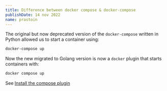 ```yaml
---
title: Difference between docker compose & docker-compose
publishDate: 14 nov 2022
name: prastoin
---
```


The original but now deprecated version of the `docker-compose` written in Python allowed us to start a container using:

```sh
docker-compose up
```

Now the new migrated to Golang version is now a `docker` plugin that starts containers with:

```sh
docker compose up
```

See [Install the compose plugin](https://docs.docker.com/compose/install/linux/)
